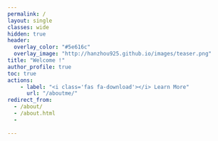 ```yaml
---
permalink: /
layout: single
classes: wide
hidden: true
header:
  overlay_color: "#5e616c"
  overlay_image: "http://hanzhou925.github.io/images/teaser.png"
title: "Welcome !"
author_profile: true
toc: true
actions:
    - label: "<i class='fas fa-download'></i> Learn More"
      url: "/aboutme/"
redirect_from: 
  - /about/
  - /about.html
  -
 
---
```



